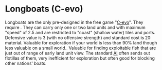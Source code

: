 # Longboats (C-evo)

Longboats are the only pre-designed in the free game "[C-evo](C-evo)".
They require . They can carry only one or two land units and with maximum "speed" of 2.5 and are restricted to "coast" (shallow water) tiles and ports. Defensive value is 3 (with no offensive strength) and standard cost is 20 material.
Valuable for exploration if your world is less than 90% land though less valuable on a small world.. Valuable for finding exploitable fish that are just out of range of early land unit view.
The standard [AI](AI) often sends out flotillas of them, very inefficient for exploration but often good for blocking other nations' boats.
